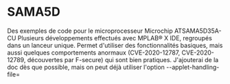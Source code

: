 # SAMA5D
Des exemples de code pour le microprocesseur Microchip ATSAMA5D35A-CU
Plusieurs développements effectués avec MPLAB® X IDE, regroupés dans un lanceur unique.
Permet d'utiliser des fonctionnalités basiques, mais aussi quelques comportements anormaux (CVE-2020-12787, CVE-2020-12789, découvertes par F-secure) qui sont bien pratiques. J'ajouterai de la doc dès que possible, mais on peut déjà utiliser l'option --applet-handling-file=
